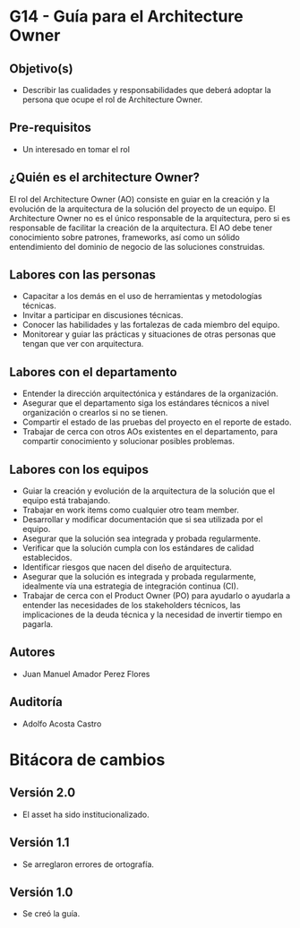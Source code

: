 
# G14 - Guía para el Architecture Owner

## Objetivo(s)

- Describir las cualidades y responsabilidades que deberá adoptar la persona que ocupe el rol de Architecture Owner.

## Pre-requisitos

- Un interesado en tomar el rol

## ¿Quién es el architecture Owner?

El rol del Architecture Owner (AO) consiste en guiar en la creación y la evolución de la arquitectura de la solución del proyecto de un equipo. El Architecture Owner no es el único responsable de la arquitectura, pero si es responsable de facilitar la creación de la arquitectura. El AO debe tener conocimiento sobre patrones, frameworks, así como un sólido entendimiento del dominio de negocio de las soluciones construidas.

##  Labores con las personas

- Capacitar a los demás en el uso de herramientas y metodologías técnicas.
- Invitar a participar en discusiones técnicas.
- Conocer las habilidades y las fortalezas de cada miembro del equipo.
- Monitorear y guiar las prácticas y situaciones de otras personas que tengan que ver con arquitectura.


## Labores con el departamento

- Entender la dirección arquitectónica y estándares de la organización.
- Asegurar que el departamento siga los estándares técnicos a nivel organización o crearlos si no se tienen.
- Compartir el estado de las pruebas del proyecto en el reporte de estado.
- Trabajar de cerca con otros AOs existentes en el departamento, para compartir conocimiento y solucionar posibles problemas.


## Labores con los equipos

- Guiar la creación y evolución de la arquitectura de la solución que el equipo está trabajando.
- Trabajar en work items como cualquier otro team member.
- Desarrollar y modificar documentación que si sea utilizada por el equipo.
- Asegurar que la solución sea integrada y probada regularmente.
- Verificar que la solución cumpla con los estándares de calidad establecidos.
- Identificar riesgos que nacen del diseño de arquitectura.
- Asegurar que la solución es integrada y probada regularmente, idealmente vía una estrategia de integración continua (CI).
- Trabajar de cerca con el Product Owner (PO) para ayudarlo o ayudarla a entender las necesidades de los stakeholders técnicos, las implicaciones de la deuda técnica y la necesidad de invertir tiempo en pagarla.


## Autores
- Juan Manuel Amador Perez Flores

## Auditoría
- Adolfo Acosta Castro


# Bitácora de cambios

## Versión 2.0
  - El asset ha sido institucionalizado.

## Versión 1.1 
  - Se arreglaron errores de ortografía.

## Versión 1.0
  - Se creó la guía.
